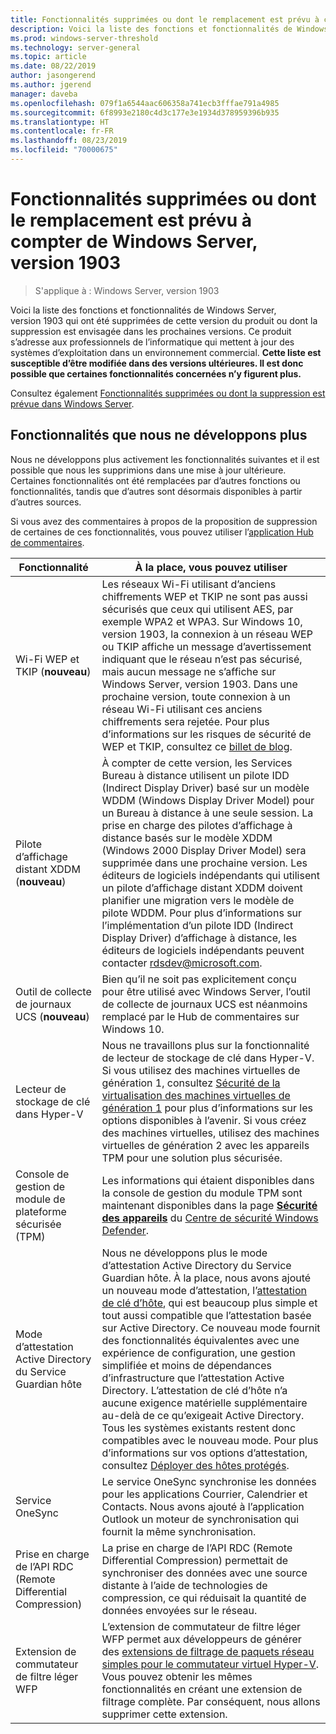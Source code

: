 ```yaml
---
title: Fonctionnalités supprimées ou dont le remplacement est prévu à compter de Windows Server, version 1903
description: Voici la liste des fonctions et fonctionnalités de Windows Server, version 1903 qui ont été supprimées de cette version du produit ou dont la suppression est envisagée dans les prochaines versions. Ce produit s’adresse aux professionnels de l’informatique qui mettent à jour des systèmes d’exploitation dans un environnement commercial.
ms.prod: windows-server-threshold
ms.technology: server-general
ms.topic: article
ms.date: 08/22/2019
author: jasongerend
ms.author: jgerend
manager: daveba
ms.openlocfilehash: 079f1a6544aac606358a741ecb3fffae791a4985
ms.sourcegitcommit: 6f8993e2180c4d3c177e3e1934d378959396b935
ms.translationtype: HT
ms.contentlocale: fr-FR
ms.lasthandoff: 08/23/2019
ms.locfileid: "70000675"
---
```

# <a name="features-removed-or-planned-for-replacement-starting-with-windows-server-version-1903"></a>Fonctionnalités supprimées ou dont le remplacement est prévu à compter de Windows Server, version 1903

>S'applique à : Windows Server, version 1903

Voici la liste des fonctions et fonctionnalités de Windows Server, version 1903 qui ont été supprimées de cette version du produit ou dont la suppression est envisagée dans les prochaines versions. Ce produit s’adresse aux professionnels de l’informatique qui mettent à jour des systèmes d’exploitation dans un environnement commercial. **Cette liste est susceptible d’être modifiée dans des versions ultérieures. Il est donc possible que certaines fonctionnalités concernées n’y figurent plus.**

Consultez également [Fonctionnalités supprimées ou dont la suppression est prévue dans Windows Server](removed-features.md).

## <a name="features-were-no-longer-developing"></a>Fonctionnalités que nous ne développons plus

Nous ne développons plus activement les fonctionnalités suivantes et il est possible que nous les supprimions dans une mise à jour ultérieure. Certaines fonctionnalités ont été remplacées par d’autres fonctions ou fonctionnalités, tandis que d’autres sont désormais disponibles à partir d’autres sources. 

Si vous avez des commentaires à propos de la proposition de suppression de certaines de ces fonctionnalités, vous pouvez utiliser l’[application Hub de commentaires](https://support.microsoft.com/help/4021566/windows-10-send-feedback-to-microsoft-with-feedback-hub-app). 


|                         Fonctionnalité                         |                                                                                                                                                                                                                                                                                                                                                                                                                           À la place, vous pouvez utiliser                                                                                                                                                                                                                                                                                                                                                                                                                            |
|---------------------------------------------------------|--------------------------------------------------------------------------------------------------------------------------------------------------------------------------------------------------------------------------------------------------------------------------------------------------------------------------------------------------------------------------------------------------------------------------------------------------------------------------------------------------------------------------------------------------------------------------------------------------------------------------------------------------------------------------------------------------------------------------------------------------------------------------------------------------------------------------------------------------------------------------|
|              Wi-Fi WEP et TKIP (**nouveau**)               |                                                                                                                                                                  Les réseaux Wi-Fi utilisant d’anciens chiffrements WEP et TKIP ne sont pas aussi sécurisés que ceux qui utilisent AES, par exemple WPA2 et WPA3. Sur Windows 10, version 1903, la connexion à un réseau WEP ou TKIP affiche un message d’avertissement indiquant que le réseau n’est pas sécurisé, mais aucun message ne s’affiche sur Windows Server, version 1903. Dans une prochaine version, toute connexion à un réseau Wi-Fi utilisant ces anciens chiffrements sera rejetée. Pour plus d’informations sur les risques de sécurité de WEP et TKIP, consultez ce [billet de blog](https://go.microsoft.com/fwlink/p/?linkid=2008426).                                                                                                                                                                   |
|       Pilote d’affichage distant XDDM (**nouveau**)        |                                                                                                                                          À compter de cette version, les Services Bureau à distance utilisent un pilote IDD (Indirect Display Driver) basé sur un modèle WDDM (Windows Display Driver Model) pour un Bureau à distance à une seule session. La prise en charge des pilotes d’affichage à distance basés sur le modèle XDDM (Windows 2000 Display Driver Model) sera supprimée dans une prochaine version. Les éditeurs de logiciels indépendants qui utilisent un pilote d’affichage distant XDDM doivent planifier une migration vers le modèle de pilote WDDM. Pour plus d’informations sur l’implémentation d’un pilote IDD (Indirect Display Driver) d’affichage à distance, les éditeurs de logiciels indépendants peuvent contacter [rdsdev@microsoft.com](mailto:rdsdev@microsoft.com).                                                                                                                                           |
|            Outil de collecte de journaux UCS (**nouveau**)            |                                                                                                                                                                                                                                                                                                                                                         Bien qu’il ne soit pas explicitement conçu pour être utilisé avec Windows Server, l’outil de collecte de journaux UCS est néanmoins remplacé par le Hub de commentaires sur Windows 10.                                                                                                                                                                                                                                                                                                                                                         |
|              Lecteur de stockage de clé dans Hyper-V               |                                                                                                                                                                                                        Nous ne travaillons plus sur la fonctionnalité de lecteur de stockage de clé dans Hyper-V. Si vous utilisez des machines virtuelles de génération 1, consultez [Sécurité de la virtualisation des machines virtuelles de génération 1](https://docs.microsoft.com/windows-server/virtualization/hyper-v/learn-more/generation-1-virtual-machine-security-settings-for-hyper-v) pour plus d’informations sur les options disponibles à l’avenir. Si vous créez des machines virtuelles, utilisez des machines virtuelles de génération 2 avec les appareils TPM pour une solution plus sécurisée.                                                                                                                                                                                                         |
|    Console de gestion de module de plateforme sécurisée (TPM)     |                                                                                                                                                                                                                          Les informations qui étaient disponibles dans la console de gestion du module TPM sont maintenant disponibles dans la page [**Sécurité des appareils**](https://docs.microsoft.com/windows/security/threat-protection/windows-defender-security-center/wdsc-device-security) du [Centre de sécurité Windows Defender](https://docs.microsoft.com/windows/security/threat-protection/windows-defender-security-center/windows-defender-security-center).                                                                                                                                                                                                                          |
| Mode d’attestation Active Directory du Service Guardian hôte | Nous ne développons plus le mode d’attestation Active Directory du Service Guardian hôte. À la place, nous avons ajouté un nouveau mode d’attestation, l’[attestation de clé d’hôte](../security/guarded-fabric-shielded-vm/guarded-fabric-create-host-key.md), qui est beaucoup plus simple et tout aussi compatible que l’attestation basée sur Active Directory.  Ce nouveau mode fournit des fonctionnalités équivalentes avec une expérience de configuration, une gestion simplifiée et moins de dépendances d’infrastructure que l’attestation Active Directory. L’attestation de clé d’hôte n’a aucune exigence matérielle supplémentaire au-delà de ce qu’exigeait Active Directory. Tous les systèmes existants restent donc compatibles avec le nouveau mode. Pour plus d’informations sur vos options d’attestation, consultez [Déployer des hôtes protégés](../security/guarded-fabric-shielded-vm/guarded-fabric-configure-hgs-with-authorized-hyper-v-hosts.md). |
|                     Service OneSync                     |                                                                                                                                                                                                                                                                                                                                                   Le service OneSync synchronise les données pour les applications Courrier, Calendrier et Contacts. Nous avons ajouté à l’application Outlook un moteur de synchronisation qui fournit la même synchronisation.                                                                                                                                                                                                                                                                                                                                                    |
|       Prise en charge de l’API RDC (Remote Differential Compression)       |                                                                                                                                                                                                                                                                                                           La prise en charge de l’API RDC (Remote Differential Compression) permettait de synchroniser des données avec une source distante à l’aide de technologies de compression, ce qui réduisait la quantité de données envoyées sur le réseau. |
|         Extension de commutateur de filtre léger WFP         |                                                                                                                                                                                                                                      L’extension de commutateur de filtre léger WFP permet aux développeurs de générer des [extensions de filtrage de paquets réseau simples pour le commutateur virtuel Hyper-V](https://docs.microsoft.com/windows-hardware/drivers/network/using-virtual-switch-filtering). Vous pouvez obtenir les mêmes fonctionnalités en créant une extension de filtrage complète. Par conséquent, nous allons supprimer cette extension.                                                                                                                                                                                                                                      |

